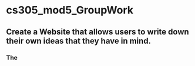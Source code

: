 # cs305_mod5_GroupWork


## Create a Website that allows users to write down their own ideas that they have in mind.

### The
